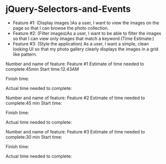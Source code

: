 # jQuery-Selectors-and-Events
* Feature #1: (Display images )As a user, I want to view the images on the page so that I can browse the photo collection. 
* Feature #2: (Filter images)As a user, I want to be able to filter the images so that I can view only images that match a keyword.(Time Estimate:)
* Feature #3: (Style the application) As a user, I want a simple, clean looking UI so that my photo gallery clearly displays the images in a grid like pattern.

Number and name of feature: Feature #1
Estimate of time needed to complete:45min
Start time:12.43AM

Finish time:

Actual time needed to complete: 

Number and name of feature: Feature #2
Estimate of time needed to complete:45 min
Start time:

Finish time:

Actual time needed to complete: 

Number and name of feature: Feature #3
Estimate of time needed to complete:30 min
Start time:

Finish time:

Actual time needed to complete: 
